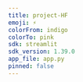 ```yaml
---
title: project-HF
emoji: ⚡
colorFrom: indigo
colorTo: pink
sdk: streamlit
sdk_version: 1.39.0
app_file: app.py
pinned: false
---
```

